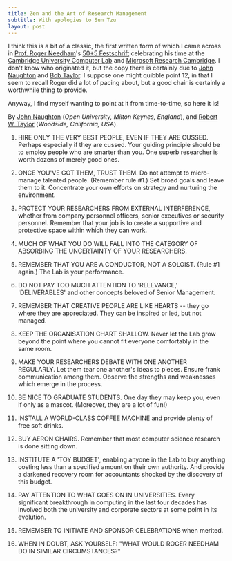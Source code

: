 ```yaml
---
title: Zen and the Art of Research Management
subtitle: With apologies to Sun Tzu
layout: post
---
```


I think this is a bit of a classic, the first written form of which I came
across in [Prof. Roger Needham][rmn]'s [50+5 Festschrift][50+5] celebrating his
time at the [Cambridge University Computer Lab](http://www.cl.cam.ac.uk/)
and [Microsoft Research Cambridge][msrc]. I don't know who originated it, but
the copy there is certainly due to [John Naughton][jjn]
and [Bob Taylor][taylor]. I suppose one might quibble point 12, in that I seem
to recall Roger did a lot of pacing about, but a good chair is certainly a
worthwhile thing to provide.

Anyway, I find myself wanting to point at it from time-to-time, so here it is!


By [John Naughton][jjn] (_Open University, Milton Keynes, England_),
and [Robert W. Taylor][taylor] (_Woodside, California, USA_).

[rmn]: http://www.cl.cam.ac.uk/misc/obituaries/needham/
[jjn]: http://memex.naughtons.org/
[taylor]: https://en.wikipedia.org/wiki/Robert_Taylor_(computer_scientist)
[msrc]: https://www.microsoft.com/en-us/research/lab/microsoft-research-cambridge/
[50+5]: http://research.microsoft.com/en-us/um/cambridge/events/needhambook/

 1. HIRE ONLY THE VERY BEST PEOPLE, EVEN IF THEY ARE CUSSED. Perhaps especially
    if they are cussed. Your guiding principle should be to employ people who
    are smarter than you. One superb researcher is worth dozens of merely good
    ones.

 2. ONCE YOU'VE GOT THEM, TRUST THEM. Do not attempt to micro-manage talented
    people. (Remember rule #1.) Set broad goals and leave them to it.
    Concentrate your own efforts on strategy and nurturing the environment.

 3. PROTECT YOUR RESEARCHERS FROM EXTERNAL INTERFERENCE, whether from company
    personnel officers, senior executives or security personnel. Remember that
    your job is to create a supportive and protective space within which they
    can work.

 4. MUCH OF WHAT YOU DO WILL FALL INTO THE CATEGORY OF ABSORBING THE UNCERTAINTY
    OF YOUR RESEARCHERS.

 5. REMEMBER THAT YOU ARE A CONDUCTOR, NOT A SOLOIST. (Rule #1 again.) The Lab
    is your performance.

 6. DO NOT PAY TOO MUCH ATTENTION TO 'RELEVANCE,' 'DELIVERABLES' and other
    concepts beloved of Senior Management.

 7. REMEMBER THAT CREATIVE PEOPLE ARE LIKE HEARTS -- they go where they are
    appreciated. They can be inspired or led, but not managed.

 8. KEEP THE ORGANISATION CHART SHALLOW. Never let the Lab grow beyond the point
    where you cannot fit everyone comfortably in the same room.

 9. MAKE YOUR RESEARCHERS DEBATE WITH ONE ANOTHER REGULARLY. Let them tear one
    another's ideas to pieces. Ensure frank communication among them. Observe
    the strengths and weaknesses which emerge in the process.

10. BE NICE TO GRADUATE STUDENTS. One day they may keep you, even if only as a
    mascot. (Moreover, they are a lot of fun!)

11. INSTALL A WORLD-CLASS COFFEE MACHINE and provide plenty of free soft drinks.

12. BUY AERON CHAIRS. Remember that most computer science research is done
    sitting down.

13. INSTITUTE A 'TOY BUDGET', enabling anyone in the Lab to buy anything costing
    less than a specified amount on their own authority. And provide a darkened
    recovery room for accountants shocked by the discovery of this budget.

14. PAY ATTENTION TO WHAT GOES ON IN UNIVERSITIES. Every significant
    breakthrough in computing in the last four decades has involved both the
    university and corporate sectors at some point in its evolution.

15. REMEMBER TO INITIATE AND SPONSOR CELEBRATIONS when merited.

16. WHEN IN DOUBT, ASK YOURSELF: "WHAT WOULD ROGER NEEDHAM DO IN SIMILAR
    CIRCUMSTANCES?"

